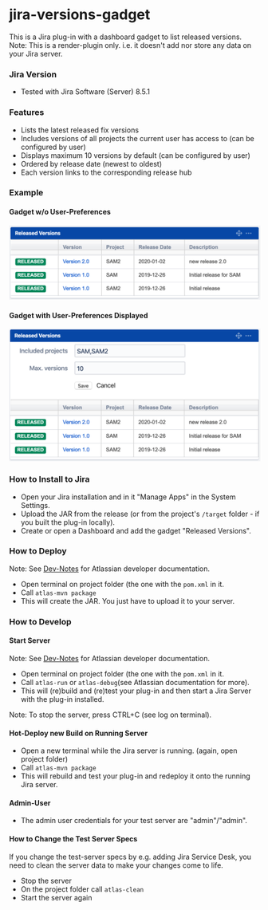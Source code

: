 # jira-versions-gadget
This is a Jira plug-in with a dashboard gadget to list released versions.<br/>
Note: This is a render-plugin only. i.e. it doesn't add nor store any data on your Jira server.

### Jira Version
* Tested with Jira Software (Server) 8.5.1

### Features
* Lists the latest released fix versions
* Includes versions of all projects the current user has access to (can be configured by user)
* Displays maximum 10 versions by default (can be configured by user)
* Ordered by release date (newest to oldest)
* Each version links to the corresponding release hub


### Example
#### Gadget w/o User-Preferences
![Example](/doc/example.png)

#### Gadget with User-Preferences Displayed
![Example-with-user-preferences](/doc/example-userpref.png)


### How to Install to Jira
* Open your Jira installation and in it "Manage Apps" in the System Settings.
* Upload the JAR from the release (or from the project's ``/target`` folder - if you built the plug-in locally).
* Create or open a Dashboard and add the gadget "Released Versions".

### How to Deploy
Note: See [Dev-Notes](https://github.com/ingomohr/jira-versions-gadget/wiki/Dev-Notes) for Atlassian developer documentation.

* Open terminal on project folder (the one with the ``pom.xml`` in it.
* Call ``atlas-mvn package``
* This will create the JAR. You just have to upload it to your server.

### How to Develop
#### Start Server
Note: See [Dev-Notes](https://github.com/ingomohr/jira-versions-gadget/wiki/Dev-Notes) for Atlassian developer documentation.

* Open terminal on project folder (the one with the ``pom.xml`` in it.
* Call ``atlas-run`` or ``atlas-debug``(see Atlassian documentation for more).
* This will (re)build and (re)test your plug-in and then start a Jira Server with the plug-in installed.

Note: To stop the server, press CTRL+C (see log on terminal).

#### Hot-Deploy new Build on Running Server
* Open a new terminal while the Jira server is running. (again, open project folder)
* Call ``atlas-mvn package``
* This will rebuild and test your plug-in and redeploy it onto the running Jira server.


#### Admin-User
* The admin user credentials for your test server are "admin"/"admin".


#### How to Change the Test Server Specs
If you change the test-server specs by e.g. adding Jira Service Desk, you need to clean the server data to make your changes come to life.

* Stop the server
* On the project folder call ``atlas-clean``
* Start the server again
